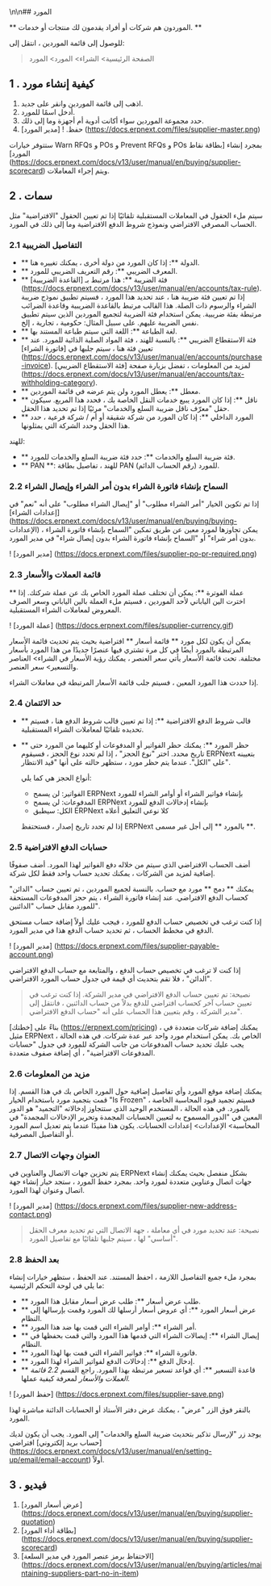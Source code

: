 \n\n## المورد

** الموردون هم شركات أو أفراد يقدمون لك منتجات أو خدمات. **

للوصول إلى قائمة الموردين ، انتقل إلى:

> الصفحة الرئيسية> الشراء> المورد> المورد

## 1 \. كيفية إنشاء مورد

1. اذهب إلى قائمة الموردين وانقر على جديد.
2. أدخل اسمًا للمورد.
3. حدد مجموعة الموردين سواء أكانت أدوية أم أجهزة وما إلى ذلك.
4. حفظ. ! [مدير المورد] (https://docs.erpnext.com/files/supplier-master.png)

ستتوفر خيارات Warn RFQs و POs و Prevent RFQs و POs بمجرد إنشاء [بطاقة نقاط المورد] (https://docs.erpnext.com/docs/v13/user/manual/en/buying/supplier-scorecard) ويتم إجراء المعاملات.

## 2 \. سمات

سيتم ملء الحقول في المعاملات المستقبلية تلقائيًا إذا تم تعيين الحقول "الافتراضية" مثل الحساب المصرفي الافتراضي ونموذج شروط الدفع الافتراضية وما إلى ذلك في المورد.

### 2.1 التفاصيل الضريبية

* ** الدولة **: إذا كان المورد من دولة أخرى ، يمكنك تغييره هنا.
* ** المعرف الضريبي **: رقم التعريف الضريبي للمورد.
* ** فئة الضريبة **: هذا مرتبط بـ [القاعدة الضريبية] (https://docs.erpnext.com/docs/v13/user/manual/en/accounts/tax-rule). إذا تم تعيين فئة ضريبة هنا ، عند تحديد هذا المورد ، فسيتم تطبيق نموذج ضريبة الشراء والرسوم ذات الصلة. هذا القالب مرتبط بالقاعدة الضريبية وقاعدة الضرائب مرتبطة بفئة ضريبية. يمكن استخدام فئة الضريبة لتجميع الموردين الذين سيتم تطبيق نفس الضريبة عليهم. على سبيل المثال: حكومية ، تجارية ، إلخ.
* ** لغة الطباعة **: اللغة التي سيتم طباعة المستند بها.
* ** فئة الاستقطاع الضريبي **: بالنسبة للهند ، فئة المواد الصلبة الذائبة للمورد. عند تعيين فئة هنا ، سيتم جلبها في [فاتورة الشراء] (https://docs.erpnext.com/docs/v13/user/manual/en/accounts/purchase-invoice). لمزيد من المعلومات ، تفضل بزيارة صفحة [فئة الاستقطاع الضريبي] (https://docs.erpnext.com/docs/v13/user/manual/en/accounts/tax-withholding-category).
* ** معطل **: يعطل المورد ولن يتم عرضه في قائمة الموردين.
* ** ناقل **: إذا كان المورد يبيع خدمات النقل الخاصة بك ، فحدد هذا المربع. سيكون حقل "معرّف ناقل ضريبة السلع والخدمات" مرئيًا إذا تم تحديد هذا الحقل.
* ** المورد الداخلي **: إذا كان المورد من شركة شقيقة أو أم / شركة فرعية ، حدد هذا الحقل وحدد الشركة التي يمثلونها.

للهند:

* ** فئة ضريبة السلع والخدمات **: حدد فئة ضريبة السلع والخدمات للمورد.
* ** PAN **: للهند ، تفاصيل بطاقة PAN (رقم الحساب الدائم) للمورد.

### 2.2 السماح بإنشاء فاتورة الشراء بدون أمر الشراء وإيصال الشراء

إذا تم تكوين الخيار "أمر الشراء مطلوب" أو "إيصال الشراء مطلوب" على أنه "نعم" في [إعدادات الشراء] (https://docs.erpnext.com/docs/v13/user/manual/en/buying/buying- الإعدادات) ، يمكن تجاوزها لمورد معين عن طريق تمكين "السماح بإنشاء فاتورة الشراء بدون أمر شراء" أو "السماح بإنشاء فاتورة الشراء بدون إيصال شراء" في مدير المورد.

! [مدير المورد] (https://docs.erpnext.com/files/supplier-po-pr-required.png)

### 2.3 قائمة العملات والأسعار

** عملة الفوترة **: يمكن أن تختلف عملة المورد الخاص بك عن عملة شركتك. إذا اخترت الين الياباني لأحد الموردين ، فسيتم ملء العملة بالين الياباني وسعر الصرف المعروض لمعاملات الشراء المستقبلية.

! [عملة المورد] (https://docs.erpnext.com/files/supplier-currency.gif)

يمكن أن يكون لكل مورد ** قائمة أسعار ** افتراضية بحيث يتم تحديث قائمة الأسعار المرتبطة بالمورد أيضًا في كل مرة تشتري فيها عنصرًا جديدًا من هذا المورد بأسعار مختلفة. تحت قائمة الأسعار يأتي سعر العنصر ، يمكنك رؤية الأسعار في الشراء> العناصر والتسعير> سعر العنصر.

إذا حددت هذا المورد المعين ، فسيتم جلب قائمة الأسعار المرتبطة في معاملات الشراء.

### 2.4 حد الائتمان

* ** قالب شروط الدفع الافتراضية **: إذا تم تعيين قالب شروط الدفع هنا ، فسيتم تحديده تلقائيًا لمعاملات الشراء المستقبلية.
* ** حظر المورد **: يمكنك حظر الفواتير أو المدفوعات أو كليهما من المورد حتى تاريخ محدد. اختر "نوع الحجز" ، إذا لم تحدد نوع الحجز ، فسيقوم ERPNext بتعيينه على "الكل". عندما يتم حظر مورد ، ستظهر حالته على أنها "قيد الانتظار".
    
    أنواع الحجز هي كما يلي:
    
    * الفواتير: لن يسمح ERPNext بإنشاء فواتير الشراء أو أوامر الشراء للمورد
    * المدفوعات: لن يسمح ERPNext بإنشاء إدخالات الدفع للمورد
    * الكل: سيطبق ERPNext كلا نوعي التعليق أعلاه
    
    إذا لم تحدد تاريخ إصدار ، فستحتفظ ERPNext بالمورد ** إلى أجل غير مسمى **.
    

### 2.5 حسابات الدفع الافتراضية

أضف الحساب الافتراضي الذي سيتم من خلاله دفع الفواتير لهذا المورد. أضف صفوفًا إضافية لمزيد من الشركات ، يمكنك تحديد حساب واحد فقط لكل شركة.

يمكنك ** دمج ** مورد مع حساب. بالنسبة لجميع الموردين ، تم تعيين حساب "الدائن" كحساب الدفع الافتراضي. عند إنشاء فاتورة الشراء ، يتم حجز المدفوعات المستحقة للمورد مقابل حساب "الدائنين".

إذا كنت ترغب في تخصيص حساب الدفع للمورد ، فيجب عليك أولاً إضافة حساب مستحق الدفع في مخطط الحساب ، ثم تحديد حساب الدفع هذا في مدير المورد.

! [مدير المورد] (https://docs.erpnext.com/files/supplier-payable-account.png)

إذا كنت لا ترغب في تخصيص حساب الدفع ، والمتابعة مع حساب الدفع الافتراضي "الدائن" ، فلا تقم بتحديث أي قيمة في جدول حساب المورد الافتراضي.

> نصيحة: تم تعيين حساب الدفع الافتراضي في مدير الشركة. إذا كنت ترغب في تعيين حساب آخر كحساب افتراضي للدفع بدلاً من حساب الدائنين ، فانتقل إلى مدير الشركة ، وقم بتعيين هذا الحساب على أنه "حساب الدفع الافتراضي".

بناءً على [خطتك] (https://erpnext.com/pricing) ، يمكنك إضافة شركات متعددة في مثيل ERPNext الخاص بك. يمكن استخدام مورد واحد عبر عدة شركات. في هذه الحالة ، يجب عليك تحديد حساب المدفوعات من جانب الشركة للمورد في جدول "حسابات المدفوعات الافتراضية" ، أي إضافة صفوف متعددة.

### 2.6 مزيد من المعلومات

يمكنك إضافة موقع المورد وأي تفاصيل إضافية حول المورد الخاص بك في هذا القسم. إذا قمت بتجميد مورد باستخدام الخيار "Is Frozen" ، فسيتم تجميد قيود المحاسبة الخاصة بالمورد. في هذه الحالة ، المستخدم الوحيد الذي ستتجاوز إدخالاته "التجميد" هو الدور المعين في "الدور المسموح به لتعيين الحسابات المجمدة وتحرير الإدخالات المجمدة" في المحاسبة> الإعدادات> إعدادات الحسابات. يكون هذا مفيدًا عندما يتم تعديل اسم المورد أو التفاصيل المصرفية.

### 2.7 العنوان وجهات الاتصال

يتم تخزين جهات الاتصال والعناوين في ERPNext بشكل منفصل بحيث يمكنك إنشاء جهات اتصال وعناوين متعددة لمورد واحد. بمجرد حفظ المورد ، ستجد خيار إنشاء جهة اتصال وعنوان لهذا المورد.

! [مدير المورد] (https://docs.erpnext.com/files/supplier-new-address-contact.png)

> نصيحة: عند تحديد مورد في أي معاملة ، جهة الاتصال التي تم تحديد معرف الحقل "أساسي" لها ، سيتم جلبها تلقائيًا مع تفاصيل المورد.

### 2.8 بعد الحفظ

بمجرد ملء جميع التفاصيل اللازمة ، احفظ المستند. عند الحفظ ، ستظهر خيارات إنشاء ما يلي في لوحة التحكم الرئيسية:

* ** طلب عرض أسعار **: طلب عرض أسعار مقابل هذا المورد.
* ** عرض أسعار المورد **: أي عروض أسعار أرسلها لك المورد وقمت بإرسالها إلى النظام.
* ** أمر الشراء **: أوامر الشراء التي قمت بها ضد هذا المورد.
* ** إيصال الشراء **: إيصالات الشراء التي قدمها هذا المورد والتي قمت بحفظها في النظام.
* ** فاتورة الشراء **: فواتير الشراء التي قمت بها لهذا المورد.
* ** إدخال الدفع **: إدخالات الدفع لفواتير الشراء لهذا المورد.
* ** قاعدة التسعير **: أي قواعد تسعير مرتبطة بهذا المورد. راجع القسم _2.2 قائمة العملات والأسعار_ لمعرفة كيفية عملها.

! [حفظ المورد] (https://docs.erpnext.com/files/supplier-save.png)

بالنقر فوق الزر "عرض" ، يمكنك عرض دفتر الأستاذ أو الحسابات الدائنة مباشرة لهذا المورد.

يوجد زر "لإرسال تذكير بتحديث ضريبة السلع والخدمات" إلى المورد. يجب أن يكون لديك [حساب بريد إلكتروني] افتراضي (https://docs.erpnext.com/docs/v13/user/manual/en/setting-up/email/email-account) أولاً.

## 3 \. فيديو

1. [عرض أسعار المورد] (https://docs.erpnext.com/docs/v13/user/manual/en/buying/supplier-quotation)
2. [بطاقة أداء المورد] (https://docs.erpnext.com/docs/v13/user/manual/en/buying/supplier-scorecard)
3. [الاحتفاظ برمز عنصر المورد في مدير السلعة] (https://docs.erpnext.com/docs/v13/user/manual/en/buying/articles/maintaining-suppliers-part-no-in-item)
